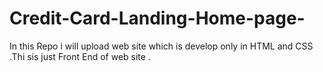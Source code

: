 # Credit-Card-Landing-Home-page-
In this Repo i will upload web site which is develop only in HTML and CSS .Thi sis just Front End of web site .
